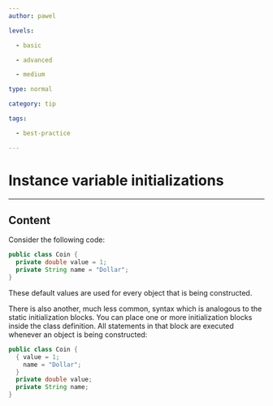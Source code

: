 ```yaml
---
author: pawel

levels:

  - basic

  - advanced

  - medium

type: normal

category: tip

tags:

  - best-practice

---
```


# Instance variable initializations

---

## Content

Consider the following code:

```java
public class Coin {
  private double value = 1;
  private String name = "Dollar";
}
```

These default values are used for every object that is being constructed.

There is also another, much less common, syntax which is analogous to the static initialization blocks. You can place one or more initialization blocks inside the class definition. All statements in that block are executed whenever an object is being constructed:

```java
public class Coin {
  { value = 1;
    name = "Dollar";
  }
  private double value;
  private String name;
}
```
